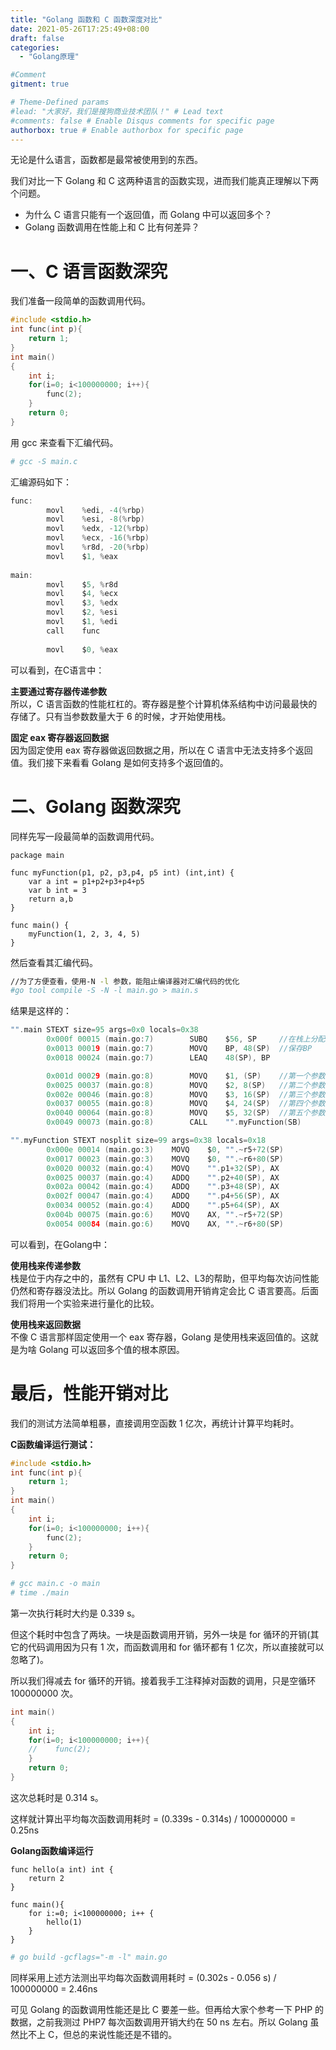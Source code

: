 ```yaml
---
title: "Golang 函数和 C 函数深度对比"
date: 2021-05-26T17:25:49+08:00
draft: false
categories:
  - "Golang原理"

#Comment
gitment: true

# Theme-Defined params
#lead: "大家好，我们是搜狗商业技术团队！" # Lead text
#comments: false # Enable Disqus comments for specific page
authorbox: true # Enable authorbox for specific page
---
```


无论是什么语言，函数都是最常被使用到的东西。

我们对比一下 Golang 和 C 这两种语言的函数实现，进而我们能真正理解以下两个问题。  
- 为什么 C 语言只能有一个返回值，而 Golang 中可以返回多个？
- Golang 函数调用在性能上和 C 比有何差异？  

<!--more--> 

# 一、C 语言函数深究  

我们准备一段简单的函数调用代码。  

```c
#include <stdio.h>  
int func(int p){   
    return 1;
}  
int main()  
{  
    int i;  
    for(i=0; i<100000000; i++){  
        func(2);  
    }  
    return 0;  
}
```

用 gcc 来查看下汇编代码。

```sh
# gcc -S main.c
```

汇编源码如下：

```c
func:
        movl    %edi, -4(%rbp)
        movl    %esi, -8(%rbp)
        movl    %edx, -12(%rbp)
        movl    %ecx, -16(%rbp)
        movl    %r8d, -20(%rbp)
        movl    $1, %eax
        
main:
        movl    $5, %r8d
        movl    $4, %ecx
        movl    $3, %edx
        movl    $2, %esi
        movl    $1, %edi
        call    func
       
        movl    $0, %eax
```
可以看到，在C语言中： 

**主要通过寄存器传递参数**  
所以，C 语言函数的性能杠杠的。寄存器是整个计算机体系结构中访问最最快的存储了。只有当参数数量大于 6 的时候，才开始使用栈。

**固定 eax 寄存器返回数据**  
因为固定使用 eax 寄存器做返回数据之用，所以在 C 语言中无法支持多个返回值。我们接下来看看 Golang 是如何支持多个返回值的。

# 二、Golang 函数深究

同样先写一段最简单的函数调用代码。  

```golang
package main

func myFunction(p1, p2, p3,p4, p5 int) (int,int) {
	var a int = p1+p2+p3+p4+p5
	var b int = 3
	return a,b
}

func main() {
	myFunction(1, 2, 3, 4, 5)
}
```

然后查看其汇编代码。  

```sh
//为了方便查看，使用-N -l 参数，能阻止编译器对汇编代码的优化
#go tool compile -S -N -l main.go > main.s
```

结果是这样的：  
```c
"".main STEXT size=95 args=0x0 locals=0x38
		0x000f 00015 (main.go:7)		SUBQ	$56, SP		//在栈上分配56字节
		0x0013 00019 (main.go:7)		MOVQ	BP, 48(SP)	//保存BP
		0x0018 00024 (main.go:7)		LEAQ	48(SP), BP

        0x001d 00029 (main.go:8)        MOVQ    $1, (SP)	//第一个参数入栈
        0x0025 00037 (main.go:8)        MOVQ    $2, 8(SP)	//第二个参数入栈
        0x002e 00046 (main.go:8)        MOVQ    $3, 16(SP)	//第三个参数入栈
        0x0037 00055 (main.go:8)        MOVQ    $4, 24(SP)	//第四个参数入栈
        0x0040 00064 (main.go:8)        MOVQ    $5, 32(SP)	//第五个参数入栈
        0x0049 00073 (main.go:8)        CALL    "".myFunction(SB)

"".myFunction STEXT nosplit size=99 args=0x38 locals=0x18
        0x000e 00014 (main.go:3)	MOVQ	$0, "".~r5+72(SP)
        0x0017 00023 (main.go:3)	MOVQ	$0, "".~r6+80(SP)
        0x0020 00032 (main.go:4)	MOVQ	"".p1+32(SP), AX
        0x0025 00037 (main.go:4)	ADDQ	"".p2+40(SP), AX
        0x002a 00042 (main.go:4)	ADDQ	"".p3+48(SP), AX
        0x002f 00047 (main.go:4)	ADDQ	"".p4+56(SP), AX
        0x0034 00052 (main.go:4)	ADDQ	"".p5+64(SP), AX
        0x004b 00075 (main.go:6)	MOVQ	AX, "".~r5+72(SP)
        0x0054 00084 (main.go:6)	MOVQ	AX, "".~r6+80(SP)
```

可以看到，在Golang中：   

**使用栈来传递参数**  
栈是位于内存之中的，虽然有 CPU 中 L1、L2、L3的帮助，但平均每次访问性能仍然和寄存器没法比。所以 Golang 的函数调用开销肯定会比 C 语言要高。后面我们将用一个实验来进行量化的比较。

**使用栈来返回数据**  
不像 C 语言那样固定使用一个 eax 寄存器，Golang 是使用栈来返回值的。这就是为啥 Golang 可以返回多个值的根本原因。

# 最后，性能开销对比

我们的测试方法简单粗暴，直接调用空函数 1 亿次，再统计计算平均耗时。

**C函数编译运行测试：**  

```c
#include <stdio.h>  
int func(int p){   
    return 1;
}  
int main()  
{  
    int i;  
    for(i=0; i<100000000; i++){  
        func(2);  
    }  
    return 0;  
}
```

```sh
# gcc main.c -o main
# time ./main
```  

第一次执行耗时大约是 0.339 s。

但这个耗时中包含了两块。一块是函数调用开销，另外一块是 for 循环的开销(其它的代码调用因为只有 1 次，而函数调用和 for 循环都有 1 亿次，所以直接就可以忽略了)。

所以我们得减去 for 循环的开销。接着我手工注释掉对函数的调用，只是空循环 100000000 次。

```c
int main()  
{  
    int i;  
    for(i=0; i<100000000; i++){  
    //    func(2);  
    }  
    return 0;  
}

```
这次总耗时是 0.314 s。

这样就计算出平均每次函数调用耗时 = (0.339s - 0.314s) / 100000000 = 0.25ns

**Golang函数编译运行**

```golang
func hello(a int) int {
	return 2
}

func main(){
	for i:=0; i<100000000; i++ {
		hello(1)
	}
}
```

```sh
# go build -gcflags="-m -l" main.go
```  

同样采用上述方法测出平均每次函数调用耗时 = (0.302s - 0.056 s) / 100000000 = 2.46ns   
  
可见 Golang 的函数调用性能还是比 C 要差一些。但再给大家个参考一下 PHP 的数据，之前我测过 PHP7 每次函数调用开销大约在 50 ns 左右。所以 Golang 虽然比不上 C，但总的来说性能还是不错的。
